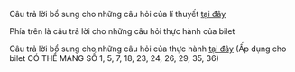 Câu trả lời bổ sung cho những câu hỏi của lí thuyết [tại đây](https://github.com/Kvan6Tuk4Manko/Java_answersexam/blob/main/README.md)

Phía trên là câu trả lời cho những câu hỏi thực hành của bilet

Câu trả lời bổ sung cho những câu hỏi của thực hành [tại đây](https://gist.github.com/DefriDwamn/d598bc753eafa3ddaf5c243a5cee35e6) (Ấp dụng cho bilet CÓ THỂ MANG SỐ 1, 5, 7, 18, 23, 24, 26, 29, 35, 36)
